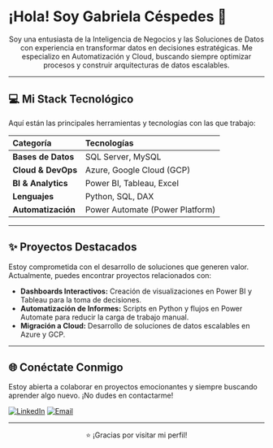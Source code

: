 # ¡Hola! Soy Gabriela Céspedes 👋

<p align="center">
  Soy una entusiasta de la Inteligencia de Negocios y las Soluciones de Datos con experiencia en transformar datos en decisiones estratégicas. Me especializo en Automatización y Cloud, buscando siempre optimizar procesos y construir arquitecturas de datos escalables.
</p>

---

## 💻 Mi Stack Tecnológico

Aquí están las principales herramientas y tecnologías con las que trabajo:

| Categoría | Tecnologías |
| :--- | :--- |
| **Bases de Datos** | SQL Server, MySQL |
| **Cloud & DevOps** | Azure, Google Cloud (GCP) |
| **BI & Analytics** | Power BI, Tableau, Excel |
| **Lenguajes** | Python, SQL, DAX |
| **Automatización** | Power Automate (Power Platform) |

---

## ✨ Proyectos Destacados

Estoy comprometida con el desarrollo de soluciones que generen valor. Actualmente, puedes encontrar proyectos relacionados con:

* **Dashboards Interactivos:** Creación de visualizaciones en Power BI y Tableau para la toma de decisiones.
* **Automatización de Informes:** Scripts en Python y flujos en Power Automate para reducir la carga de trabajo manual.
* **Migración a Cloud:** Desarrollo de soluciones de datos escalables en Azure y GCP.

---

## 🌐 Conéctate Conmigo

Estoy abierta a colaborar en proyectos emocionantes y siempre buscando aprender algo nuevo. ¡No dudes en contactarme!

[![LinkedIn](https://img.shields.io/badge/LinkedIn-0077B5?style=for-the-badge&logo=linkedin&logoColor=white)](https://www.linkedin.com/in/gcespedeslo/) 
[![Email](https://img.shields.io/badge/Gmail-D14836?style=for-the-badge&logo=gmail&logoColor=white)](mailto:gacespedeslo@gmail.com)

---
<p align="center">
  ⭐ ¡Gracias por visitar mi perfil!
</p>
